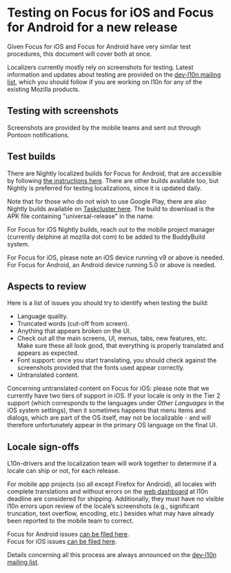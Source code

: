 # Testing on Focus for iOS and Focus for Android for a new release

Given Focus for iOS and Focus for Android have very similar test procedures, this document will cover both at once.

Localizers currently mostly rely on screenshots for testing. Latest information and updates about testing are provided on the [dev-l10n mailing list](https://lists.mozilla.org/listinfo/dev-l10n), which you should follow if you are working on l10n for any of the existing Mozilla products.

## Testing with screenshots

Screenshots are provided by the mobile teams and sent out through Pontoon notifications.

## Test builds

There are Nightly localized builds for Focus for Android, that are accessible by following [the instructions here](https://github.com/mozilla-mobile/focus-android/wiki/Release-tracks). There are other builds available too, but Nightly is preferred for testing localizations, since it is updated daily.

Note that for those who do not wish to use Google Play, there are also Nightly builds available on [Taskcluster here](https://tools.taskcluster.net/index/project.mobile.focus.nightly/latest). The build to download is the APK file containing "universal-release" in the name.

For Focus for iOS Nightly builds, reach out to the mobile project manager (currently delphine at mozilla dot com) to be added to the BuddyBuild system.

For Focus for iOS, please note an iOS device running v9 or above is needed. For Focus for Android, an Android device running 5.0 or above is needed.

## Aspects to review

Here is a list of issues you should try to identify when testing the build:
* Language quality.
* Truncated words (cut-off from screen).
* Anything that appears broken on the UI.
* Check out all the main screens, UI, menus, tabs, new features, etc. Make sure these all look good, that everything is properly translated and appears as expected.
* Font support: once you start translating, you should check against the screenshots provided that the fonts used appear correctly.
* Untranslated content.

Concerning untranslated content on Focus for iOS: please note that we currently have two tiers of support in iOS. If your locale is only in the Tier 2 support (which corresponds to the languages under *Other Languages* in the iOS system settings), then it sometimes happens that menu items and dialogs, which are part of the OS itself, may not be localizable - and will therefore unfortunately appear in the primary OS language on the final UI.

## Locale sign-offs

L10n-drivers and the localization team will work together to determine if a locale can ship or not, for each release.

For mobile app projects (so all except Firefox for Android), all locales with complete translations and without errors on the [web dashboard](https://l10n.mozilla-community.org/webstatus/?product=focus-ios) at l10n deadline are considered for shipping. Additionally, they must have no visible l10n errors upon review of the locale’s screenshots (e.g., significant truncation, text overflow, encoding, etc.) besides what
may have already been reported to the mobile team to correct.

Focus for Android issues [can be filed here](https://github.com/mozilla-mobile/focus-android/issues/).<br/>
Focus for iOS issues [can be filed here](https://github.com/mozilla-mobile/focus-ios/issues).

Details concerning all this process are always announced on the [dev-l10n mailing list](https://lists.mozilla.org/listinfo/dev-l10n).
